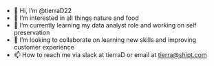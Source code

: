 - 👋 Hi, I’m @tierraD22
- 👀 I’m interested in all things nature and food
- 🌱 I’m currently learning my data analyst role and working on self preservation
- 💞️ I’m looking to collaborate on learning new skills and improving customer experience
- 📫 How to reach me via slack at tierraD or email at tierra@shipt.com

<!---
tierraD22/tierraD22 is a ✨ special ✨ repository because its `README.md` (this file) appears on your GitHub profile.
You can click the Preview link to take a look at your changes.
--->
